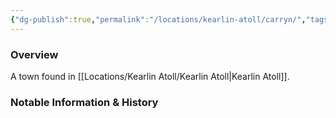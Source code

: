 ```yaml
---
{"dg-publish":true,"permalink":"/locations/kearlin-atoll/carryn/","tags":["Location","Unexplored"],"updated":"2024-12-13T23:09:51.218+00:00"}
---
```



### Overview
A town found in [[Locations/Kearlin Atoll/Kearlin Atoll\|Kearlin Atoll]].

### Notable Information & History 